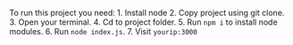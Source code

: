 To run this project you need:
    1. Install node
    2. Copy project using git clone.
    3. Open your terminal.
    4. Cd to project folder.
    5. Run `npm i` to install node modules.
    6. Run `node index.js`.
    7. Visit `yourip:3000`